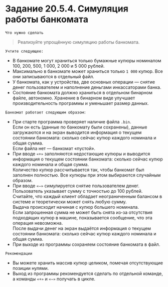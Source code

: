 # Задание 20.5.4. Симуляция работы банкомата
`Что нужно сделать`
> Реализуйте упрощённую симуляцию работы банкомата. 
>
`Учтите следующее:`
* В банкомате могут храниться только бумажные купюры номиналом 100, 200, 500, 1 000, 2 000 и 5 000 рублей.
* Максимально в банкомате может храниться только `1 000` купюр. Все они записываются в отдельный файл. 
* У банкомата, как у устройства, две основных операции — снятие денег пользователем и наполнение деньгами инкассаторами банка.
* Состояние банкомата должно храниться в отдельном бинарном файле, автономно. Хранение в бинарном виде улучшает производительность программы и уменьшает размер данных.

`Банкомат работает следующим образом:`
* При старте программа проверяет наличие файла `.bin`. <br>Если он есть (данные по банкомату были сохранены), данные загружаются и на экран выводится информация о текущем состоянии банкомата: сколько сейчас купюр каждого номинала и общая сумма. <br>Если файла нет — банкомат «пустой».
* При вводе `«+»` заполняются недостающие купюры и выводится информация о текущем состоянии банкомата: сколько сейчас купюр каждого номинала и общая сумма. <br>Количество купюр рассчитывается так, чтобы банкомат был заполнен полностью. Все купюры при этом выбираются случайным образом.
* При вводе `«−»` симулируется снятие пользователем денег. <br>Пользователь указывает сумму с точностью до 100 рублей. <br>Считайте, что каждый клиент обладает неограниченным балансом в системе и теоретически может снять любую сумму. <br>Выдача происходит начиная с купюр большего номинала. <br>Если запрошенная сумма не может быть снята из-за отсутствия подходящих купюр в машине, показывается сообщение, что эта операция невозможна. <br>После выдачи денег на экран выдаётся информация о текущем состоянии банкомата: сколько сейчас купюр каждого номинала и общая сумма.
* При выходе из программы сохраняем состояние банкомата в файл. 

`Рекомендации`
* Вы можете хранить массив купюр целиком, помечая отсутствующие позиции нулями.
* Выход из программы рекомендуется сделать по отдельной команде, а команды `«+»` и `«−»` получать в цикле.
